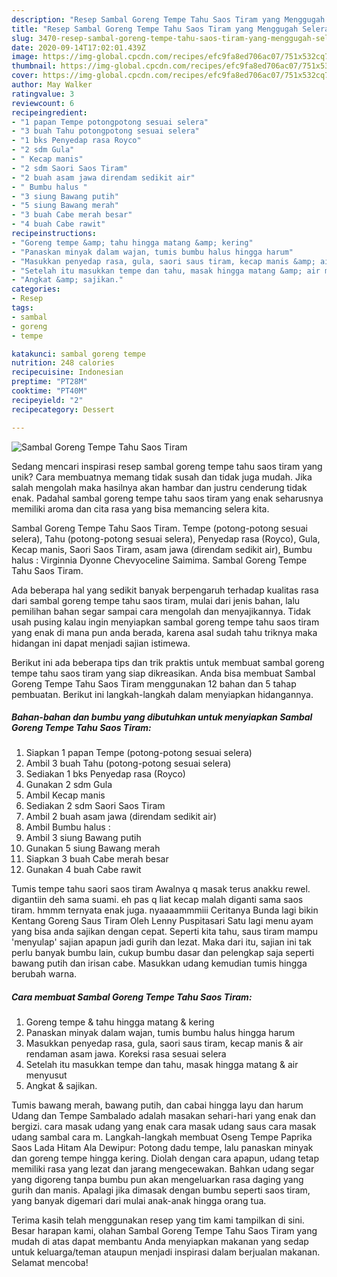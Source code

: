 ```yaml
---
description: "Resep Sambal Goreng Tempe Tahu Saos Tiram yang Menggugah Selera"
title: "Resep Sambal Goreng Tempe Tahu Saos Tiram yang Menggugah Selera"
slug: 3470-resep-sambal-goreng-tempe-tahu-saos-tiram-yang-menggugah-selera
date: 2020-09-14T17:02:01.439Z
image: https://img-global.cpcdn.com/recipes/efc9fa8ed706ac07/751x532cq70/sambal-goreng-tempe-tahu-saos-tiram-foto-resep-utama.jpg
thumbnail: https://img-global.cpcdn.com/recipes/efc9fa8ed706ac07/751x532cq70/sambal-goreng-tempe-tahu-saos-tiram-foto-resep-utama.jpg
cover: https://img-global.cpcdn.com/recipes/efc9fa8ed706ac07/751x532cq70/sambal-goreng-tempe-tahu-saos-tiram-foto-resep-utama.jpg
author: May Walker
ratingvalue: 3
reviewcount: 6
recipeingredient:
- "1 papan Tempe potongpotong sesuai selera"
- "3 buah Tahu potongpotong sesuai selera"
- "1 bks Penyedap rasa Royco"
- "2 sdm Gula"
- " Kecap manis"
- "2 sdm Saori Saos Tiram"
- "2 buah asam jawa direndam sedikit air"
- " Bumbu halus "
- "3 siung Bawang putih"
- "5 siung Bawang merah"
- "3 buah Cabe merah besar"
- "4 buah Cabe rawit"
recipeinstructions:
- "Goreng tempe &amp; tahu hingga matang &amp; kering"
- "Panaskan minyak dalam wajan, tumis bumbu halus hingga harum"
- "Masukkan penyedap rasa, gula, saori saus tiram, kecap manis &amp; air rendaman asam jawa. Koreksi rasa sesuai selera"
- "Setelah itu masukkan tempe dan tahu, masak hingga matang &amp; air menyusut"
- "Angkat &amp; sajikan."
categories:
- Resep
tags:
- sambal
- goreng
- tempe

katakunci: sambal goreng tempe 
nutrition: 248 calories
recipecuisine: Indonesian
preptime: "PT28M"
cooktime: "PT40M"
recipeyield: "2"
recipecategory: Dessert

---
```



![Sambal Goreng Tempe Tahu Saos Tiram](https://img-global.cpcdn.com/recipes/efc9fa8ed706ac07/751x532cq70/sambal-goreng-tempe-tahu-saos-tiram-foto-resep-utama.jpg)

Sedang mencari inspirasi resep sambal goreng tempe tahu saos tiram yang unik? Cara membuatnya memang tidak susah dan tidak juga mudah. Jika salah mengolah maka hasilnya akan hambar dan justru cenderung tidak enak. Padahal sambal goreng tempe tahu saos tiram yang enak seharusnya memiliki aroma dan cita rasa yang bisa memancing selera kita.

Sambal Goreng Tempe Tahu Saos Tiram. Tempe (potong-potong sesuai selera), Tahu (potong-potong sesuai selera), Penyedap rasa (Royco), Gula, Kecap manis, Saori Saos Tiram, asam jawa (direndam sedikit air), Bumbu halus : Virginnia Dyonne Chevyoceline Saimima. Sambal Goreng Tempe Tahu Saos Tiram.

Ada beberapa hal yang sedikit banyak berpengaruh terhadap kualitas rasa dari sambal goreng tempe tahu saos tiram, mulai dari jenis bahan, lalu pemilihan bahan segar sampai cara mengolah dan menyajikannya. Tidak usah pusing kalau ingin menyiapkan sambal goreng tempe tahu saos tiram yang enak di mana pun anda berada, karena asal sudah tahu triknya maka hidangan ini dapat menjadi sajian istimewa.


Berikut ini ada beberapa tips dan trik praktis untuk membuat sambal goreng tempe tahu saos tiram yang siap dikreasikan. Anda bisa membuat Sambal Goreng Tempe Tahu Saos Tiram menggunakan 12 bahan dan 5 tahap pembuatan. Berikut ini langkah-langkah dalam menyiapkan hidangannya.

<!--inarticleads1-->

##### Bahan-bahan dan bumbu yang dibutuhkan untuk menyiapkan Sambal Goreng Tempe Tahu Saos Tiram:

1. Siapkan 1 papan Tempe (potong-potong sesuai selera)
1. Ambil 3 buah Tahu (potong-potong sesuai selera)
1. Sediakan 1 bks Penyedap rasa (Royco)
1. Gunakan 2 sdm Gula
1. Ambil  Kecap manis
1. Sediakan 2 sdm Saori Saos Tiram
1. Ambil 2 buah asam jawa (direndam sedikit air)
1. Ambil  Bumbu halus :
1. Ambil 3 siung Bawang putih
1. Gunakan 5 siung Bawang merah
1. Siapkan 3 buah Cabe merah besar
1. Gunakan 4 buah Cabe rawit


Tumis tempe tahu saori saos tiram Awalnya q masak terus anakku rewel. digantiin deh sama suami. eh pas q liat kecap malah diganti sama saos tiram. hmmm ternyata enak juga. nyaaaammmiii Ceritanya Bunda lagi bikin Kentang Goreng Saus Tiram Oleh Lenny Puspitasari Satu lagi menu ayam yang bisa anda sajikan dengan cepat. Seperti kita tahu, saus tiram mampu &#39;menyulap&#39; sajian apapun jadi gurih dan lezat. Maka dari itu, sajian ini tak perlu banyak bumbu lain, cukup bumbu dasar dan pelengkap saja seperti bawang putih dan irisan cabe. Masukkan udang kemudian tumis hingga berubah warna. 

<!--inarticleads2-->

##### Cara membuat Sambal Goreng Tempe Tahu Saos Tiram:

1. Goreng tempe &amp; tahu hingga matang &amp; kering
1. Panaskan minyak dalam wajan, tumis bumbu halus hingga harum
1. Masukkan penyedap rasa, gula, saori saus tiram, kecap manis &amp; air rendaman asam jawa. Koreksi rasa sesuai selera
1. Setelah itu masukkan tempe dan tahu, masak hingga matang &amp; air menyusut
1. Angkat &amp; sajikan.


Tumis bawang merah, bawang putih, dan cabai hingga layu dan harum Udang dan Tempe Sambalado adalah masakan sehari-hari yang enak dan bergizi. cara masak udang yang enak cara masak udang saus cara masak udang sambal cara m. Langkah-langkah membuat Oseng Tempe Paprika Saos Lada Hitam Ala Dewipur: Potong dadu tempe, lalu panaskan minyak dan goreng tempe hingga kering. Diolah dengan cara apapun, udang tetap memiliki rasa yang lezat dan jarang mengecewakan. Bahkan udang segar yang digoreng tanpa bumbu pun akan mengeluarkan rasa daging yang gurih dan manis. Apalagi jika dimasak dengan bumbu seperti saos tiram, yang banyak digemari dari mulai anak-anak hingga orang tua. 

Terima kasih telah menggunakan resep yang tim kami tampilkan di sini. Besar harapan kami, olahan Sambal Goreng Tempe Tahu Saos Tiram yang mudah di atas dapat membantu Anda menyiapkan makanan yang sedap untuk keluarga/teman ataupun menjadi inspirasi dalam berjualan makanan. Selamat mencoba!
